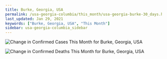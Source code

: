 ```yaml
---
title: Burke, Georgia, USA
permalink: /usa-georgia-columbia/this_month/usa-georgia-burke-30_days.html
last_updated: Jan 29, 2021
keywords: ["Burke, Georgia, USA", "This Month"]
sidebar: usa-georgia-columbia_sidebar
---
```


![Change in Confirmed Cases This Month for Burke, Georgia, USA](/covid_tracker/images/graphs/usa-georgia-burke-delta_confirmed-30_days_graph.png)

![Change in Confirmed Deaths This Month for Burke, Georgia, USA](/covid_tracker/images/graphs/usa-georgia-burke-delta_deaths-30_days_graph.png)
